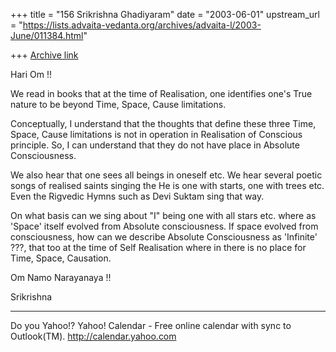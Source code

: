 +++
title = "156 Srikrishna Ghadiyaram"
date = "2003-06-01"
upstream_url = "https://lists.advaita-vedanta.org/archives/advaita-l/2003-June/011384.html"

+++
[Archive link](https://lists.advaita-vedanta.org/archives/advaita-l/2003-June/011384.html)

Hari Om !!

We read in books that at the time of Realisation, one
identifies one's True nature to be beyond Time, Space,
Cause limitations. 

Conceptually, I understand that the thoughts that
define these three Time, Space, Cause limitations is
not in operation in Realisation of Conscious
principle. So, I can understand that they do not have
place in Absolute Consciousness.

We also hear that one sees all beings in oneself etc.
We hear several poetic songs of realised saints
singing the He is one with starts, one with trees etc.
Even the Rigvedic Hymns such as Devi Suktam sing that
way. 

On what basis can we sing about "I" being one with all
stars etc. where as 'Space' itself evolved from
Absolute consciousness. If space evolved from
consciousness, how can we describe Absolute
Consciousness as 'Infinite' ???, that too at the time
of Self Realisation where in there is no place for
Time, Space, Causation.

Om Namo Narayanaya !!

Srikrishna


__________________________________
Do you Yahoo!?
Yahoo! Calendar - Free online calendar with sync to Outlook(TM).
http://calendar.yahoo.com

